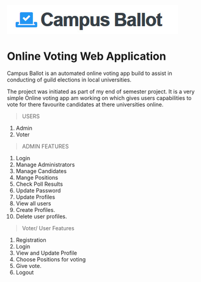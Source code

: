 ![image](images/README/logo.jpg)
# Online Voting Web Application

Campus Ballot is an automated online voting app build to assist in conducting of guild elections in local universities.

 The project was initiated as part of my end of semester project. It is a very simple Online voting app am working on which gives users capabilities to vote for there favourite candidates at there universities online. 

>USERS
1. Admin
2. Voter

>ADMIN FEATURES

1. Login
2. Manage Administrators
3. Manage Candidates
4. Mange Positions
5. Check Poll Results
6. Update Password
7. Update Profiles
8. View all users
9. Create Profiles.
10. Delete user profiles.


> Voter/ User Features

1. Registration
2. Login
3. View and Update Profile
4. Choose Positions for voting
5. Give vote.
6. Logout


